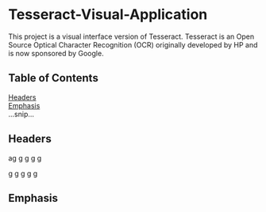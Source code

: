 # Tesseract-Visual-Application
This project is a visual interface version of Tesseract. Tesseract is an Open Source Optical Character Recognition (OCR) originally developed by HP and is now sponsored by Google.   
## Table of Contents  
[Headers](#headers)  
[Emphasis](#emphasis)  
...snip...    
<a name="headers"/>
## Headers
ag
g
g
g
g



g
g
g
g
g
## Emphasis
